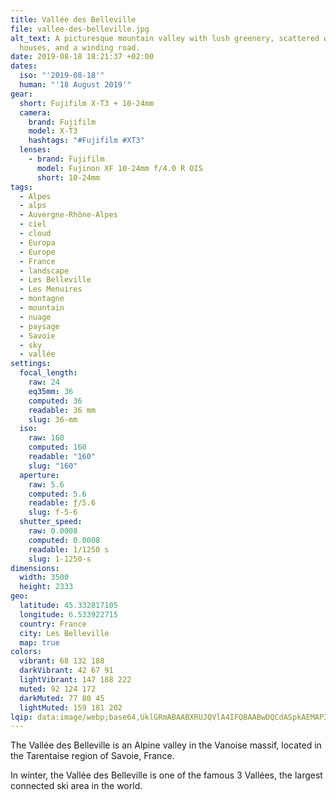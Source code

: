 ```yaml
---
title: Vallée des Belleville
file: vallee-des-belleville.jpg
alt_text: A picturesque mountain valley with lush greenery, scattered wooden
  houses, and a winding road.
date: 2019-08-18 18:21:37 +02:00
dates:
  iso: "'2019-08-18'"
  human: "'18 August 2019'"
gear:
  short: Fujifilm X-T3 + 10-24mm
  camera:
    brand: Fujifilm
    model: X-T3
    hashtags: "#Fujifilm #XT3"
  lenses:
    - brand: Fujifilm
      model: Fujinon XF 10-24mm f/4.0 R OIS
      short: 10-24mm
tags:
  - Alpes
  - alps
  - Auvergne-Rhône-Alpes
  - ciel
  - cloud
  - Europa
  - Europe
  - France
  - landscape
  - Les Belleville
  - Les Menuires
  - montagne
  - mountain
  - nuage
  - paysage
  - Savoie
  - sky
  - vallée
settings:
  focal_length:
    raw: 24
    eq35mm: 36
    computed: 36
    readable: 36 mm
    slug: 36-mm
  iso:
    raw: 160
    computed: 160
    readable: "160"
    slug: "160"
  aperture:
    raw: 5.6
    computed: 5.6
    readable: ƒ/5.6
    slug: f-5-6
  shutter_speed:
    raw: 0.0008
    computed: 0.0008
    readable: 1/1250 s
    slug: 1-1250-s
dimensions:
  width: 3500
  height: 2333
geo:
  latitude: 45.332817105
  longitude: 6.533922715
  country: France
  city: Les Belleville
  map: true
colors:
  vibrant: 68 132 188
  darkVibrant: 42 67 91
  lightVibrant: 147 188 222
  muted: 92 124 172
  darkMuted: 77 80 45
  lightMuted: 159 181 202
lqip: data:image/webp;base64,UklGRmABAABXRUJQVlA4IFQBAABwDQCdASpkAEMAP3GszFq0rj+wq/O8A/AuCUAYm7wE1II+1d9rWqIX3ctUXxsMvaTYuU1+qgTI3wfKHSVpNOrKQ/LnQaI8qWEDoUtfDZtC23lR5sONZrkCmJjY09aCAtTTIWbMa36cohdYIiAw7BJ3w+b/PAD+UNGBSdW87CHdaOi1FRdpz0tecE/FsolMX+nnRS5qUdjJpfOzUHTfo7ild72woBEcaFlZOtzkWXWfoVwtQdE9qzeWHT77rmX13ddj41N3l217qo5U15rdHwCuuIAtsNiqHdvNL9a8reP2X0HDSW+HMuXNrT/sax1gs0DFc2ODfAbN9wQS5c9AlF6KmawOiHYKTjhK1XCjz6xsaevQewMs1ju9gahKSMxvXlxoTjLoAljZnU3Wd8oHokPJ4ORQIIxG0qgeW4uOclqrSxjnudGuvDorcUIXSNNYsXMAZgAA
---
```


The Vallée des Belleville is an Alpine valley in the Vanoise massif, located in the Tarentaise region of Savoie, France.

In winter, the Vallée des Belleville is one of the famous 3 Vallées, the largest connected ski area in the world.
